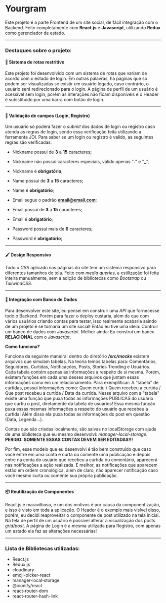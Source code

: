 # Yourgram
Este projeto é a parte Frontend de um site social, de fácil integração com o Backend. Feito completamente com **React.js** e **Javascript**, utilizando **Redux** como gerenciador de estado.

------------

### Destaques sobre o projeto:
#### 🚫 Sistema de rotas restritivo
Este projeto foi desenvolvido com um sistema de rotas que variam de acordo com o estado de login. Em outras palavras, há páginas que só podem ser visualizadas se existir um usuário logado, caso contrário, o usuário será redirecionado para o login.
A página de perfil de um usuário é acessível sem login, porém as interações não ficam disponíveis e o Header é subistituído por uma barra com botão de login.

------------

#### 🧐 Validação de campos (Login, Registro)
Um usuário só poderá fazer o *submit* dos dados de login ou registro caso atenda as regras de login, sendo essa verificação feita utilizando a ferramenta JOI. Para saber se um login ou registro é valido, as seguintes regras são verificadas:

- Nickname possui de **3** a **15** caracteres;
- Nickname não possúi caracteres especiais, válido apenas "**.**" e  "**_**";
- Nickname é **obrigatório**;


- Name possui de **3** a **15** caracteres;
- Name é **obrigatório**;


- Email segue o padrão **email@email.com**;
- Email  possui de **3** a **15** caracteres;
- Email  é **obrigatório**;


- Password  possui mais de **6** caracteres;
- Password  é **obrigatório**;

------------

#### 🖌️ Design Responsivo
Todo o *CSS* aplicado nas páginas do site tem um sistema responsivo para diferentes tamanhos de tela. Feito com *media queries*, a estilização foi feita inteira manualmente, sem a adição de bibliotecas como *Bootstrap* ou *TailwindCSS*.

------------

#### 🎲 Integração com Banco de Dados
Para desenvolver este site, eu pensei em construir uma *API* que fornecesse todo o Backend. Porém para fazer o deploy custaria, além de que com vários usuários criando contas para testar, isso realmente acabaria saindo de um projeto e se tornaria um site social!
Então eu tive uma ideia: Contruir um banco de dados com *Javascript*. Melhor ainda: Eu construí um banco **RELACIONAL** com o *Javascript*.

**Como funciona?**

Funciona da seguinte maneira: dentro do diretório ***/src/mocks*** existem arquivos que simulam tabelas. Na teoria temos tabelas para: Comentários, Seguidores, Curtidas, Notificações, Posts, Stories Trending e Usuários. Cada tabela contém apenas as informações a respeito de si mesma. Porém, existem funções em cada uma desses arquivos que juntam essas informações como em um relacionamento. Para exemplificar: A "tabela" de curtidas, possui informações como: Quem curtiu / Quem recebeu a curtida / Que post recebeu a curtida / Data da curtida. Nesse arquivo com a "tabela" existe uma função que puxa todas as informações PÚBLICAS do usuário que curtiu o post, diretamente da tabela de usuários! Essa mesma função puxa essas mesmas informações a respeito do usuário que recebeu a curtida! Além disso ela puxa todas as informações do post em questão (Data, Legenda...).

Contas que são criadas localmente, são salvas no localStorage com ajuda de uma biblioteca que eu mesmo desenvolvi: *manager-local-storage*. **PERIGO: SOMENTE ESSAS CONTAS DEVEM SER EDITADAS!!!**

Por fim, esse modelo que eu desenvolvi é tão bem construído que caso você entre em uma conta e curta ou comente uma publicação e depois entre na conta do usuário que recebeu a curtida ou comentário, aparecerá nas notificações a ação realizada. E melhor, as notificações que aparecem estão em ordem cronológica, além de claro, não aparecer notificação caso você mesmo curta ou comente sua própria publicação.

------------

#### 📦 Reutilização de Componentes
React.js é maravilhoso, e um dos motivos é por causa da componentização, e isso é visto em toda a aplicação. O Header é o exemplo mais visível disso, porém, eu decidi reaproveitar o componente de post utilizado na tela inicial. Na tela de perfil de um usuário é possível alterar a visualização dos posts *grid/post*.
A página de Login é a mesma utilizada para Registro, com apenas um estado ela faz as alterações necessárias!

------------

### Lista de Bibliotecas utilizadas:
- React.js
- Redux.js
- cloudinary
- emoji-picker-react
- manager-local-storage
- @iconify/react
- react-router-dom
- react-router-hash-link
